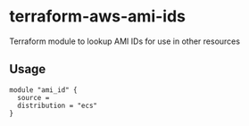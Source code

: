terraform-aws-ami-ids
================

Terraform module to lookup AMI IDs for use in other resources

Usage
-----

```hcl
module "ami_id" {
  source =
  distribution = "ecs"
}
```
